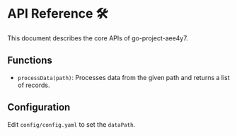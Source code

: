 # API Reference 🛠

This document describes the core APIs of go-project-aee4y7.

## Functions
- `processData(path)`: Processes data from the given path and returns a list of records.

## Configuration
Edit `config/config.yaml` to set the `dataPath`.
